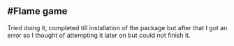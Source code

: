#Flame game
---
Tried doing it, completed till installation of the package but after that I got an error so I thought of attempting it later on but could not finish it.